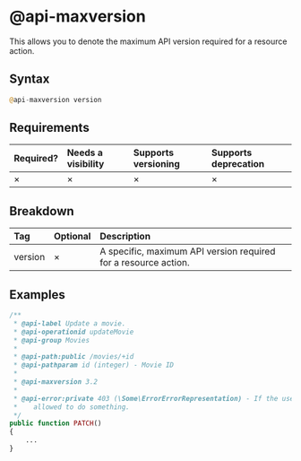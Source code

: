 # @api-maxversion

This allows you to denote the maximum API version required for a resource action.

## Syntax
```php
@api-maxversion version
```

## Requirements
| Required? | Needs a visibility | Supports versioning | Supports deprecation |
| :--- | :--- | :--- | :--- |
| × | × | × | × |

## Breakdown
| Tag | Optional | Description |
| :--- | :--- | :--- |
| version | × | A specific, maximum API version required for a resource action. |

## Examples
```php
/**
 * @api-label Update a movie.
 * @api-operationid updateMovie
 * @api-group Movies
 *
 * @api-path:public /movies/+id
 * @api-pathparam id (integer) - Movie ID
 *
 * @api-maxversion 3.2
 *
 * @api-error:private 403 (\Some\ErrorErrorRepresentation) - If the user isn't
 *    allowed to do something.
 */
public function PATCH()
{
    ...
}
```
